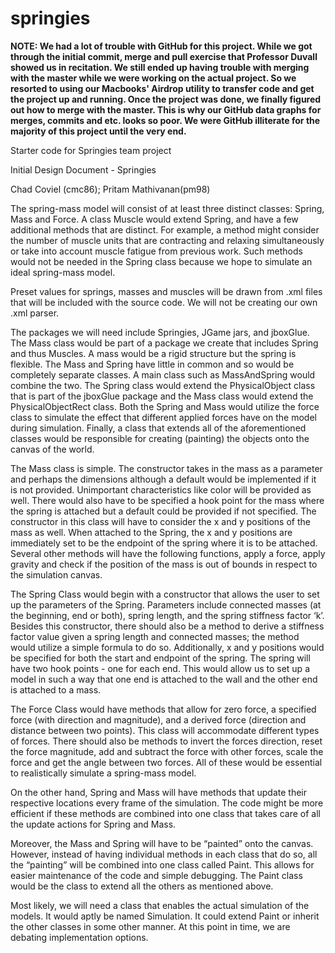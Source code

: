 springies
=========

**NOTE: We had a lot of trouble with GitHub for this project. While we got through the initial commit, merge and pull exercise that Professor Duvall showed us in recitation. We still ended up having trouble with merging with the master while we were working on the actual project. So we resorted to using our Macbooks' Airdrop utility to transfer code and get the project up and running. Once the project was done, we finally figured out how to merge with the master. This is why our GitHub data graphs for merges, commits and etc. looks so poor. We were GitHub illiterate for the majority of this project until the very end.**

Starter code for Springies team project

Initial Design Document - Springies

Chad Coviel (cmc86);
Pritam Mathivanan(pm98)

The spring-mass model will consist of at least three distinct classes: Spring, Mass and Force. A class Muscle would extend Spring, and have a few additional methods that are distinct. For example, a method might consider the number of muscle units that are contracting and relaxing simultaneously or take into account muscle fatigue from previous work. Such methods would not be needed in the Spring class because we hope to simulate an ideal spring-mass model. 

Preset values for springs, masses and muscles will be drawn from .xml files that will be included with the source code. We will not be creating our own .xml parser. 

The packages we will need include Springies, JGame jars, and jboxGlue. The Mass class would be part of a package we create that includes Spring and thus Muscles. A mass would be a rigid structure but the spring is flexible. The Mass and Spring have little in common and so would be completely separate classes. A main class such as MassAndSpring would combine the two. The Spring class would extend the PhysicalObject class that is part of the jboxGlue package and the Mass class would extend the PhysicalObjectRect class. Both the Spring and Mass would utilize the force class to simulate the effect that different applied forces have on the model during simulation. Finally, a class that extends all of the aforementioned classes would be responsible for creating (painting) the objects onto the canvas of the world. 

The Mass class is simple. The constructor takes in the mass as a parameter and perhaps the dimensions although a default would be implemented if it is not provided. Unimportant characteristics like color will be provided as well. There would also have to be specified a hook point for the mass where the spring is attached but a default could be provided if not specified. The constructor in this class will have to consider the x and y positions of the mass as well. When attached to the Spring, the x and y positions are immediately set to be the endpoint of the spring where it is to be attached. Several other methods will have the following functions, apply a force, apply gravity and check if the position of the mass is out of bounds in respect to the simulation canvas. 
	
The Spring Class would begin with a constructor that allows the user to set up the parameters of the Spring. Parameters include connected masses (at the beginning, end or both), spring length, and the spring stiffness factor ‘k’. Besides this constructor, there should also be a method to derive a stiffness factor value given a spring length and connected masses; the method would utilize a simple formula to do so. Additionally, x and y positions would be specified for both the start and endpoint of the spring. The spring will have two hook points - one for each end. This would allow us to set up a model in such a way that one end is attached to the wall and the other end is attached to a mass.
	
The Force Class would have methods that allow for zero force, a specified force (with direction and magnitude), and a derived force (direction and distance between two points). This class will accommodate different types of forces. There should also be methods to invert the forces direction, reset the force magnitude, add and subtract the force with other forces, scale the force and get the angle between two forces. All of these would be essential to realistically simulate a spring-mass model. 

On the other hand, Spring and Mass will have methods that update their respective locations every frame of the simulation. The code might be more efficient if these methods are combined into one class that takes care of all the update actions for Spring and Mass.

Moreover, the Mass and Spring will have to be “painted” onto the canvas. However, instead of having individual methods in each class that do so, all the “painting” will be combined into one class called Paint. This allows for easier maintenance of the code and simple debugging. The Paint class would be the class to extend all the others as mentioned above.
	
Most likely, we will need a class that enables the actual simulation of the models. It would aptly be named Simulation. It could extend Paint or inherit the other classes in some other manner. At this point in time, we are debating implementation options. 
